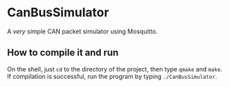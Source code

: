 # CanBusSimulator
A _very_ simple CAN packet simulator using Mosquitto.

## How to compile it and run
On the shell, just `cd` to the directory of the project, then type `qmake` and `make`. If compilation is successful, run the program by typing `./CanBusSimulator`.
